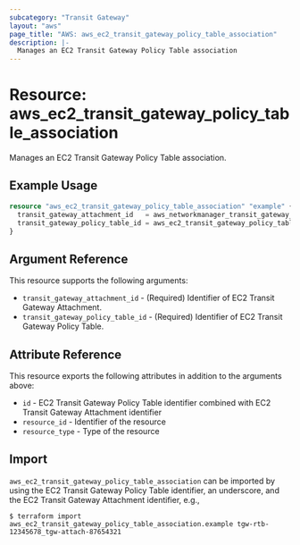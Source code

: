 ```yaml
---
subcategory: "Transit Gateway"
layout: "aws"
page_title: "AWS: aws_ec2_transit_gateway_policy_table_association"
description: |-
  Manages an EC2 Transit Gateway Policy Table association
---
```


# Resource: aws_ec2_transit_gateway_policy_table_association

Manages an EC2 Transit Gateway Policy Table association.

## Example Usage

```terraform
resource "aws_ec2_transit_gateway_policy_table_association" "example" {
  transit_gateway_attachment_id   = aws_networkmanager_transit_gateway_peering.example.transit_gateway_peering_attachment_id
  transit_gateway_policy_table_id = aws_ec2_transit_gateway_policy_table.example.id
}
```

## Argument Reference

This resource supports the following arguments:

* `transit_gateway_attachment_id` - (Required) Identifier of EC2 Transit Gateway Attachment.
* `transit_gateway_policy_table_id` - (Required) Identifier of EC2 Transit Gateway Policy Table.

## Attribute Reference

This resource exports the following attributes in addition to the arguments above:

* `id` - EC2 Transit Gateway Policy Table identifier combined with EC2 Transit Gateway Attachment identifier
* `resource_id` - Identifier of the resource
* `resource_type` - Type of the resource

## Import

`aws_ec2_transit_gateway_policy_table_association` can be imported by using the EC2 Transit Gateway Policy Table identifier, an underscore, and the EC2 Transit Gateway Attachment identifier, e.g.,

```
$ terraform import aws_ec2_transit_gateway_policy_table_association.example tgw-rtb-12345678_tgw-attach-87654321
```
